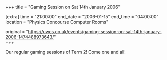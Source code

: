 +++
title = "Gaming Session on Sat 14th January 2006"

[extra]
time = "21:00:00"
end_date = "2006-01-15"
end_time = "04:00:00"
location = "Physics Concourse Computer Rooms"

original = "https://uwcs.co.uk/events/gaming-session-on-sat-14th-january-2006-1474488973643/"    
+++

Our regular gaming sessions of Term 2\! Come one and all\!

